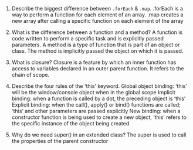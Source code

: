 1. Describe the biggest difference between `.forEach` & `.map`.
.forEach is a way to perform a function for each element of an array.
.map creates a new array after calling a specific function on each element of the array

2. What is the difference between a function and a method?
A function is code written to perform a specific task and is explicitly passed parameters.
A method is a type of function that is part of an object or class. The method is implicitly passed the object on which it is passed. 

3. What is closure?
Closure is a feature by which an inner function has access to variables declared in an outer parent function. It refers to the chain of scope.

4. Describe the four rules of the 'this' keyword.
Global object binding: ‘this’ will be the window/console object when in the global scope
Implicit binding: when a function is called by a dot, the preceding object is ‘this’
Explicit binding: when the call(), apply() or bind() functions are called; ‘this’ and other parameters are passed explicitly
New binding: when a constructor function is being used to create a new object, ‘this’ refers to the specific instance of the object being created

5. Why do we need super() in an extended class?
The super is used to call the properties of the parent constructor